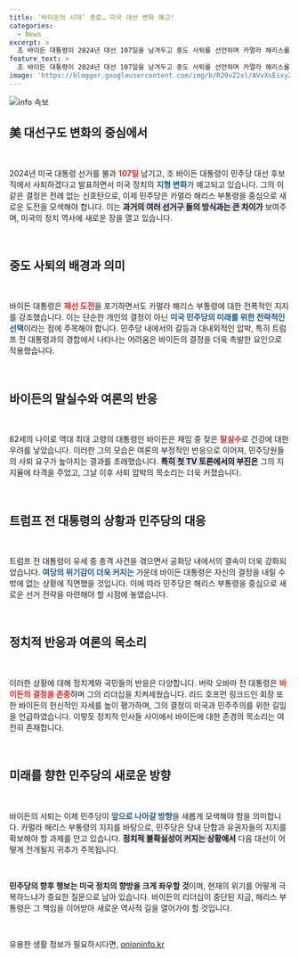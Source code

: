```yaml
---
title: ‘바이든의 시대’ 종료… 미국 대선 변화 예고!
categories:
  - News
excerpt: >
  조 바이든 대통령이 2024년 대선 107일을 남겨두고 중도 사퇴를 선언하며 카멀라 해리스를 지지했다. 이는 역사상 유례없는 일로, 민주당의 정치 지형에 큰 변화를 예고하고 있다.
feature_text: >
  조 바이든 대통령이 2024년 대선 107일을 남겨두고 중도 사퇴를 선언하며 카멀라 해리스를 지지했다. 이는 역사상 유례없는 일로, 민주당의 정치 지형에 큰 변화를 예고하고 있다.
image: 'https://blogger.googleusercontent.com/img/b/R29vZ2xl/AVvXsEixyZcFfHzMRdzZMjFBmAUKJYCLCGyLL1o632UiGVXcaFdKo_bkvkuCioo0uUKlGfBVcT3P84aROyZIXSBEx3Aw5nCQ3pTgDom1WDC4m8eifvWiAmWEEVb4x6G_l8C0QH225ldMjyaFvpxGEBGNO37VmDTDMHGhJPq73UglMfDca1-0aw/s1600/blogspot.png'
---
```


<p><img src="https://blogger.googleusercontent.com/img/b/R29vZ2xl/AVvXsEixyZcFfHzMRdzZMjFBmAUKJYCLCGyLL1o632UiGVXcaFdKo_bkvkuCioo0uUKlGfBVcT3P84aROyZIXSBEx3Aw5nCQ3pTgDom1WDC4m8eifvWiAmWEEVb4x6G_l8C0QH225ldMjyaFvpxGEBGNO37VmDTDMHGhJPq73UglMfDca1-0aw/s1600/blogspot.png" alt="info 속보" /></p>

<h2 data-ke-size="size26">美 대선구도 변화의 중심에서</h2>

<p data-ke-size="size16">&nbsp;</p>

<p>2024년 미국 대통령 선거를 불과 <b><span style="color: #ee2323;">107일</span></b> 남기고, 조 바이든 대통령이 민주당 대선 후보직에서 사퇴하겠다고 발표하면서 미국 정치의 <b><span style="color: #1a5490;">지형 변화</span></b>가 예고되고 있습니다. 그의 이 같은 결정은 전례 없는 신호탄으로, 이제 민주당은 카멀라 해리스 부통령을 중심으로 새로운 도전을 모색해야 합니다. 이는 <b><span style="background-color: #21538527;">과거의 여러 선거구 들의 방식과는 큰 차이가</span></b> 보여주며, 미국의 정치 역사에 새로운 장을 열고 있습니다.</p>

<p data-ke-size="size16">&nbsp;</p>

<h2 data-ke-size="size26">중도 사퇴의 배경과 의미</h2>

<p data-ke-size="size16">&nbsp;</p>

<p>바이든 대통령은 <b><span style="color: #ee2323;">재선 도전</span></b>을 포기하면서도 카멀라 해리스 부통령에 대한 전폭적인 지지를 강조했습니다. 이는 단순한 개인의 결정이 아닌 <b><span style="color: #1a5490;">미국 민주당의 미래를 위한 전략적인 선택</span></b>이라는 점에 주목해야 합니다. 민주당 내에서의 갈등과 대내외적인 압박, 특히 트럼프 전 대통령과의 경합에서 나타나는 어려움은 바이든의 결정을 더욱 촉발한 요인으로 작용했습니다.</p>

<p data-ke-size="size16">&nbsp;</p>

<h2 data-ke-size="size26">바이든의 말실수와 여론의 반응</h2>

<p data-ke-size="size16">&nbsp;</p>

<p>82세의 나이로 역대 최대 고령의 대통령인 바이든은 재임 중 잦은 <b><span style="color: #ee2323;">말실수</span></b>로 건강에 대한 우려를 낳았습니다. 이러한 그의 모습은 여론의 부정적인 반응으로 이어져, 민주당원들의 사퇴 요구가 높아지는 결과를 초래했습니다. <b><span style="background-color: #21538527;">특히 첫 TV 토론에서의 부진은</span></b> 그의 지지율에 타격을 주었고, 그날 이후 사퇴 압박의 목소리는 더욱 커졌습니다.</p>

<p data-ke-size="size16">&nbsp;</p>

<h2 data-ke-size="size26">트럼프 전 대통령의 상황과 민주당의 대응</h2>

<p data-ke-size="size16">&nbsp;</p>

<p>트럼프 전 대통령이 유세 중 총격 사건을 겪으면서 공화당 내에서의 결속이 더욱 강화되었습니다. <b><span style="color: #1a5490;">여당의 위기감이 더욱 커지는</span></b> 가운데 바이든 대통령은 자신의 결정을 내릴 수 밖에 없는 상황에 직면했을 것입니다. 이에 따라 민주당은 해리스 부통령을 중심으로 새로운 선거 전략을 마련해야 할 시점에 놓였습니다.</p>

<p data-ke-size="size16">&nbsp;</p>

<h2 data-ke-size="size26">정치적 반응과 여론의 목소리</h2>

<p data-ke-size="size16">&nbsp;</p>

<p>이러한 상황에 대해 정치계와 국민들의 반응은 다양합니다. 버락 오바마 전 대통령은 <b><span style="color: #ee2323;">바이든의 결정을 존중</span></b>하며 그의 리더십을 치켜세웠습니다. 리드 호프먼 링크드인 회장 또한 바이든의 헌신적인 자세를 높이 평가하며, 그의 결정이 미국과 민주주의를 위한 길임을 언급하였습니다. 이렇듯 정치적 인사들 사이에서 바이든에 대한 존경의 목소리는 여전히 존재합니다.</p>

<p data-ke-size="size16">&nbsp;</p>

<h2 data-ke-size="size26">미래를 향한 민주당의 새로운 방향</h2>

<p data-ke-size="size16">&nbsp;</p>

<p>바이든의 사퇴는 이제 민주당이 <b><span style="color: #1a5490;">앞으로 나아갈 방향</span></b>을 새롭게 모색해야 함을 의미합니다. 카멀라 해리스 부통령의 지지를 바탕으로, 민주당은 당내 단합과 유권자들의 지지를 확보해야 할 과제를 안고 있습니다. <b><span style="background-color: #21538527;">정치적 불확실성이 커지는 상황에서</span></b> 다음 대선이 어떻게 전개될지 귀추가 주목됩니다. </p>

<p data-ke-size="size16">&nbsp;</p>

<p><b>민주당의 향후 행보는 미국 정치의 향방을 크게 좌우할 것</b>이며, 현재의 위기를 어떻게 극복하느냐가 중요한 질문으로 남아 있습니다. 바이든의 리더십이 중단된 지금, 해리스 부통령은 그 책임을 이어받아 새로운 역사적 길을 열어가야 할 것입니다. </p>

<p data-ke-size="size16">&nbsp;</p>
유용한 생활 정보가 필요하시다면, <a href="https://onioninfo.kr" rel="dofollow">onioninfo.kr</a>


